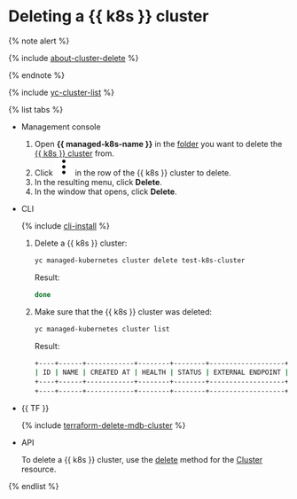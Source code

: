 # Deleting a {{ k8s }} cluster

{% note alert %}

{% include [about-cluster-delete](../../../_includes/managed-kubernetes/note-k8s-cluster-delete.md) %}

{% endnote %}

{% include [yc-cluster-list](../../../_includes/managed-kubernetes/cluster-list.md) %}

{% list tabs %}

- Management console

  1. Open **{{ managed-k8s-name }}** in the [folder](../../../resource-manager/concepts/resources-hierarchy.md#folder) you want to delete the [{{ k8s }} cluster](../../concepts/index.md#kubernetes-cluster) from.
  1. Click ![image](../../../_assets/vertical-ellipsis.svg) in the row of the {{ k8s }} cluster to delete.
  1. In the resulting menu, click **Delete**.
  1. In the window that opens, click **Delete**.

- CLI

  {% include [cli-install](../../../_includes/cli-install.md) %}

  1. Delete a {{ k8s }} cluster:

     ```bash
     yc managed-kubernetes cluster delete test-k8s-cluster
     ```

     Result:

     ```bash
     done
     ```

  1. Make sure that the {{ k8s }} cluster was deleted:

     ```bash
     yc managed-kubernetes cluster list
     ```

     Result:

     ```bash
     +----+------+------------+--------+--------+-------------------+-------------------+
     | ID | NAME | CREATED AT | HEALTH | STATUS | EXTERNAL ENDPOINT | INTERNAL ENDPOINT |
     +----+------+------------+--------+--------+-------------------+-------------------+
     +----+------+------------+--------+--------+-------------------+-------------------+
     ```

- {{ TF }}

  {% include [terraform-delete-mdb-cluster](../../../_includes/mdb/terraform-delete-mdb-cluster.md) %}

- API

  To delete a {{ k8s }} cluster, use the [delete](../../api-ref/Cluster/delete.md) method for the [Cluster](../../api-ref/Cluster/) resource.

{% endlist %}